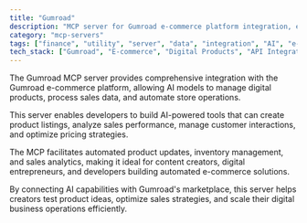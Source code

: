 ```yaml
---
title: "Gumroad"
description: "MCP server for Gumroad e-commerce platform integration, enabling AI-assisted product management and sales operations."
category: "mcp-servers"
tags: ["finance", "utility", "server", "data", "integration", "AI", "e-commerce", "automation"]
tech_stack: ["Gumroad", "E-commerce", "Digital Products", "API Integration", "Sales Analytics", "AI Models", "Inventory Management"]
---
```


The Gumroad MCP server provides comprehensive integration with the Gumroad e-commerce platform, allowing AI models to manage digital products, process sales data, and automate store operations. 

This server enables developers to build AI-powered tools that can create product listings, analyze sales performance, manage customer interactions, and optimize pricing strategies. 

The MCP facilitates automated product updates, inventory management, and sales analytics, making it ideal for content creators, digital entrepreneurs, and developers building automated e-commerce solutions. 

By connecting AI capabilities with Gumroad's marketplace, this server helps creators test product ideas, optimize sales strategies, and scale their digital business operations efficiently.